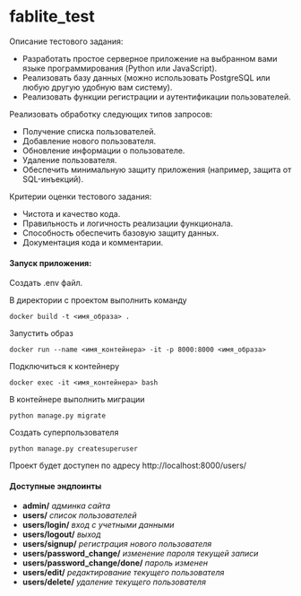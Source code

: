 # fablite_test
Описание тестового задания:
- Разработать простое серверное приложение на выбранном вами языке программирования (Python или JavaScript).
- Реализовать базу данных (можно использовать PostgreSQL или любую другую удобную вам систему).
- Реализовать функции регистрации и аутентификации пользователей.

Реализовать обработку следующих типов запросов:
- Получение списка пользователей.
- Добавление нового пользователя.
- Обновление информации о пользователе.
- Удаление пользователя.
- Обеспечить минимальную защиту приложения (например, защита от SQL-инъекций).

Критерии оценки тестового задания:
- Чистота и качество кода.
- Правильность и логичность реализации функционала.
- Способность обеспечить базовую защиту данных.
- Документация кода и комментарии.

#### Запуск приложения:

Создать .env файл.

В директории с проектом выполнить команду

```
docker build -t <имя_образа> .
```

Запустить образ

```
docker run --name <имя_контейнера> -it -p 8000:8000 <имя_образа>
```

Подключиться к контейнеру 

```
docker exec -it <имя_контейнера> bash
```

В контейнере выполнить миграции

```
python manage.py migrate
```

Создать суперпользователя

```
python manage.py createsuperuser
```

Проект будет доступен по адресу http://localhost:8000/users/

#### Доступные эндпоинты

- **admin/** *админка сайта*
- **users/** *список пользователей*
- **users/login/** *вход с учетными данными*
- **users/logout/** *выход*
- **users/signup/** *регистрация нового пользователя*
- **users/password_change/** *изменение пароля текущей записи*
- **users/password_change/done/** *пароль изменен*
- **users/edit/** *редактирование текущего пользователя*
- **users/delete/** *удаление текущего пользователя*

